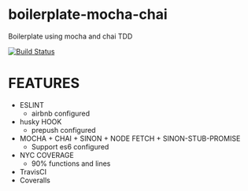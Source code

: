 # boilerplate-mocha-chai
Boilerplate using mocha and chai TDD

[![Build Status](https://travis-ci.org/luketevl/boilerplate-mocha-chai.svg?branch=master)](https://travis-ci.org/luketevl/boilerplate-mocha-chai)

# FEATURES
- ESLINT
  - airbnb configured
- husky HOOK
  - prepush configured
- MOCHA + CHAI + SINON + NODE FETCH + SINON-STUB-PROMISE
  - Support es6 configured
- NYC COVERAGE
  - 90% functions and lines
- TravisCI
- Coveralls
